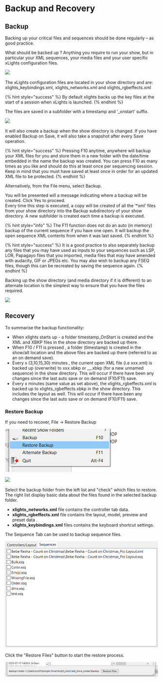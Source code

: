 # Backup and Recovery

## Backup

Backing up your critical files and sequences should be done regularly – as good practice.

What should be backed up ? Anything you require to run your show, but in particular your XML sequences, your media files and your user specific xLights configuration files.

![](<../../../.gitbook/assets/image (798).png>)

The xLights configuration files are located in your show directory and are: xlights\_keybindings.xml, xlights\_networks.xml and xlights\_rgbeffects.xml

{% hint style="success" %}
By default xlights backs up the key files at the start of a session when xLights is launched.
{% endhint %}

The files are saved in a subfolder with a timestamp and ‘\_onstart’ suffix.

![](../../../.gitbook/assets/base64cb1936fe71100ffd.png)

It will also create a backup when the show directory is changed. If you have enabled Backup on Save, it will also take a snapshot after every Save operation.

{% hint style="success" %}
Pressing F10 anytime, anywhere will backup your XML files for you and store them in a new folder with the date/time embedded in the name the backup was created. You can press F10 as many times as you like and should do this at least once per sequencing session. Keep in mind that you must have saved at least once in order for an updated XML file to be protected.
{% endhint %}

Alternatively, from the File menu, select Backup.

You will be presented will a message indicating where a backup will be created. Click Yes to proceed.\
Every time this step is executed, a copy will be created of all the ‘\*xml’ files from your show directory into the Backup subdirectory of your show directory. A new subfolder is created each time a backup is executed.

{% hint style="info" %}
The F11 function does not do an auto (in memory) backup of the current sequence if you have one open. It will backup the open sequence XML contents from when it was last saved.
{% endhint %}

{% hint style="success" %}
It is a good practice to also separately backup any files that you may have used as inputs to your sequences such as LSP, LOR, Papagayo files that you imported, media files that may have amended with audacity, GIF or JPEGs etc. You may also wish to backup any FSEQ files, though this can be recreated by saving the sequence again.
{% endhint %}

Backing up the show directory (and media directory if it is different) to an alternate location is the simplest way to ensure that you have the files required.

![](../../../.gitbook/assets/base64eb106f42d3570ef4.png)

## Recovery

To summarise the backup functionality:

* When xlIghts starts up - a folder timestamp\_OnStart is created and the XML and XBKP files in the show directory are backed up there.
* When F10 / F11  is pressed , a folder (timestamp) is created  in the show/alt location and the above files are backed up there (referred to as an on demand save).
* Every x (3,10,15,30) minutes , the current open XML file (i.e xxx.xml) is backed up (overwrite) to xxx.xbkp or \_\_.xbkp (for a new unnamed sequence) in the show directory. This will occur if there have been any changes since the last auto save or on demand (F10/F11) save.
* Every x minutes (same value as set above), the xlights\_rgbeffects.xml is backed up to xlights\_rgbeffects.xbkp in the show directory. This includes the layout as well.  This will occur if there have been any changes since the last auto save or on demand (F10/F11) save.

### Restore Backup

If you need to recover, File -> Restore Backup

![](<../../../.gitbook/assets/image (39).png>)



![](../../../.gitbook/assets/2022-08-02\_00h53\_10.png)

Select the backup folder from the left list and "check" which files to restore. The right list display basic data about the files found in the selected backup folder.

* **xlights\_networks.xml** file contains the controller tab data.
* **xlights\_rgbeffects.xml** file contains the layout, model, preview and preset data .
* **xlights\_keybindings.xml** files contains the keyboard shortcut settings.

The Sequence Tab can be used to backup sequence files.

![](<../../../.gitbook/assets/image (40).png>)

Click the "Restore Files" button to start the restore process.

![](<../../../.gitbook/assets/image (22).png>)



